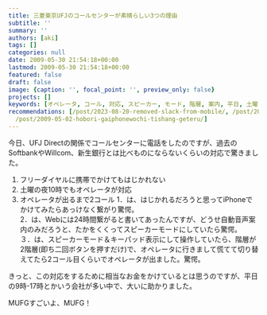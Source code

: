 ```yaml
---
title: 三菱東京UFJのコールセンターが素晴らしい3つの理由
subtitle: ''
summary: ''
authors: [aki]
tags: []
categories: null
date: 2009-05-30 21:54:18+00:00
lastmod: 2009-05-30 21:54:18+00:00
featured: false
draft: false
image: {caption: '', focal_point: '', preview_only: false}
projects: []
keywords: [オペレータ, コール, 対応, スピーカー, モード, 階層, 案内, 平日, 土曜, コールセンター]
recommendations: [/post/2023-08-20-removed-slack-from-mobile/, /post/2015-10-07-xi-pan-fu-kiofeng-lu-supikagapodcastwen-kunonisugoibian-li/,
  /post/2009-05-02-hobori-gaiphonewochi-tishang-geteru/]
---
```

今日、UFJ Directの関係でコールセンターに電話をしたのですが、過去のSoftbankやWillcom、新生銀行とは比べものにならないくらいの対応で驚きました。

1. フリーダイヤルに携帯でかけてもはじかれない
2. 土曜の夜10時でもオペレータが対応
3. オペレータが出るまで2コール
1．は、はじかれるだろうと思ってiPhoneでかけてみたらあっけなく繋がり驚愕。  
2．は、Webには24時間繋がると書いてあったんですが、どうせ自動音声案内のみだろうと、たかをくくってスピーカーモードにしていたら驚愕。  
３．は、スピーカーモード＆キーパッド表示にして操作していたら、階層が2階層(即ち二回ボタンを押すだけ)で、オペレータに行きまして慌てて切り替えてたら2コール目くらいでオペレータが出ました。驚愕。

きっと、この対応をするために相当なお金をかけているとは思うのですが、平日の9時-17時とかいう会社が多い中で、大いに助かりました。

MUFGすごいよ、MUFG！


